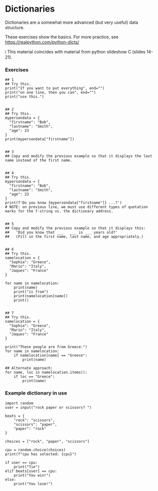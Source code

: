 # Dictionaries

Dictionaries are a somewhat more advanced (but very useful) data structure.

These exercises show the basics. For more practice, see https://realpython.com/python-dicts/

ℹ️ This material coincides with material from python slideshow C (slides 14-21).

### Exercises

```python3
## 1
## Try this.
print("If you want to put everything", end="")
print("on one line, then you can", end="")
print("use this.")


## 2
## Try this.
mypersondata = {
  "firstname": "Bob",
  "lastname": "Smith",
  "age": 23
}
print(mypersondata["firstname"])


## 3
## Copy and modify the previous example so that it displays the last name instead of the first name.


## 4
## Try this.
mypersondata = {
  "firstname": "Bob",
  "lastname": "Smith",
  "age": 23
}
print(f'Do you know {mypersondata["firstname"]} ...?')
# NOTE: on previous line, we must use different types of quotation marks for the f-string vs. the dictionary address.


## 5
## Copy and modify the previous example so that it displays this:
##   'Did you know that ___   ___ is ___ years old?'
##   (Fill in the first name, last name, and age appropriately.)


## 6
## Try this.
namelocation = {
  "Sophia": "Greece",
  "Mario": "Italy",
  "Jaques": "France"
}

for name in namelocation:
    print(name)
    print("is from")
    print(namelocation[name])
    print()
    

## 7
## Try this.
namelocation = {
  "Sophia": "Greece",
  "Mario": "Italy",
  "Jaques": "France"
}

print("These people are from Greece:")
for name in namelocation:
    if namelocation[name] == "Greece":
        print(name)
    
## Alternate approach:
for name, loc in namelocation.items():
    if loc == "Greece":
        print(name)
```

### Example dictionary in use

```python3
import random
user = input("rock paper or scissors? ")

beats = {
    "rock": "scissors",
    "scissors": "paper",
    "paper": "rock"
}

choices = ["rock", "paper", "scissors"]
 
cpu = random.choice(choices)
print(f"cpu has selected: {cpu}")

if user == cpu:
    print("Tie")
elif beats[user] == cpu:
    print("You win!")
else:
    print("You lose!")
```
